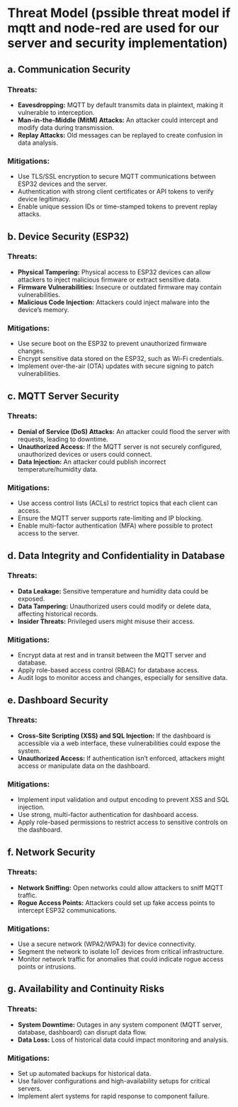 # Threat Model (pssible threat model if mqtt and node-red are used for our server and security implementation)
## a. Communication Security
### Threats:
+ **Eavesdropping:** MQTT by default transmits data in plaintext, making it
vulnerable to interception.
+ **Man-in-the-Middle (MitM) Attacks:** An attacker could intercept and modify data
during transmission.
+ **Replay Attacks:** Old messages can be replayed to create confusion in data
analysis.
### Mitigations:
+ Use TLS/SSL encryption to secure MQTT communications between ESP32
devices and the server.
+ Authentication with strong client certificates or API tokens to verify device
legitimacy.
+ Enable unique session IDs or time-stamped tokens to prevent replay attacks.
  
## b. Device Security (ESP32)
### Threats:
+ **Physical Tampering:** Physical access to ESP32 devices can allow attackers to
inject malicious firmware or extract sensitive data.
+ **Firmware Vulnerabilities:** Insecure or outdated firmware may contain
vulnerabilities.
+ **Malicious Code Injection:** Attackers could inject malware into the device’s
memory.
### Mitigations:
+ Use secure boot on the ESP32 to prevent unauthorized firmware changes.
+ Encrypt sensitive data stored on the ESP32, such as Wi-Fi credentials.
+ Implement over-the-air (OTA) updates with secure signing to patch
vulnerabilities.

## c. MQTT Server Security
### Threats:
+ **Denial of Service (DoS) Attacks:** An attacker could flood the server with
requests, leading to downtime.
+ **Unauthorized Access:** If the MQTT server is not securely configured,
unauthorized devices or users could connect.
+ **Data Injection:** An attacker could publish incorrect temperature/humidity data.
### Mitigations:
+ Use access control lists (ACLs) to restrict topics that each client can access.
+ Ensure the MQTT server supports rate-limiting and IP blocking.
+ Enable multi-factor authentication (MFA) where possible to protect access to
the server.

## d. Data Integrity and Confidentiality in Database
### Threats:
+ **Data Leakage:** Sensitive temperature and humidity data could be exposed.
+ **Data Tampering:** Unauthorized users could modify or delete data, affecting
historical records.
+ **Insider Threats:** Privileged users might misuse their access.
### Mitigations:
+ Encrypt data at rest and in transit between the MQTT server and database.
+ Apply role-based access control (RBAC) for database access.
+ Audit logs to monitor access and changes, especially for sensitive data.
  
## e. Dashboard Security
### Threats:
+ **Cross-Site Scripting (XSS) and SQL Injection:** If the dashboard is accessible
via a web interface, these vulnerabilities could expose the system.
+ **Unauthorized Access:** If authentication isn’t enforced, attackers might access
or manipulate data on the dashboard.
### Mitigations:
+ Implement input validation and output encoding to prevent XSS and SQL
injection.
+ Use strong, multi-factor authentication for dashboard access.
+ Apply role-based permissions to restrict access to sensitive controls on the
dashboard.

## f. Network Security
### Threats:
+ **Network Sniffing:** Open networks could allow attackers to sniff MQTT traffic.
+ **Rogue Access Points:** Attackers could set up fake access points to intercept
ESP32 communications.
### Mitigations:
+ Use a secure network (WPA2/WPA3) for device connectivity.
+ Segment the network to isolate IoT devices from critical infrastructure.
+ Monitor network traffic for anomalies that could indicate rogue access points or
intrusions.

## g. Availability and Continuity Risks
### Threats:
+ **System Downtime:** Outages in any system component (MQTT server, database,
dashboard) can disrupt data flow.
+ **Data Loss:** Loss of historical data could impact monitoring and analysis.
### Mitigations:
+ Set up automated backups for historical data.
+ Use failover configurations and high-availability setups for critical servers.
+ Implement alert systems for rapid response to component failure.
